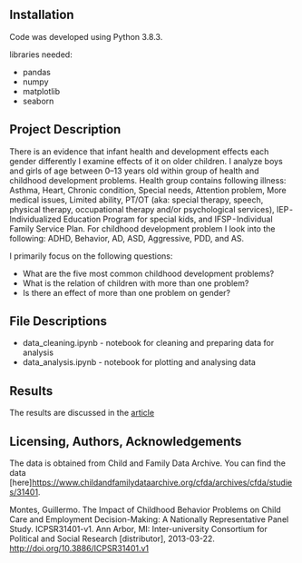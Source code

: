 ## Installation

Code was developed using Python 3.8.3.

libraries needed:

- pandas
- numpy
- matplotlib
- seaborn

## Project Description
There is an evidence that infant health and development effects each gender differently I examine effects of it on older children. I analyze  boys and girls of age between 0–13 years old within group of health and childhood development problems. Health group contains following illness: Asthma, Heart, Chronic condition, Special needs, Attention problem, More medical issues, Limited ability, PT/OT (aka: special therapy, speech, physical therapy, occupational therapy and/or psychological services), IEP - Individualized Education Program for special kids, and IFSP - Individual Family Service Plan. For childhood development problem I look into the following: ADHD, Behavior, AD, ASD, Aggressive, PDD, and AS.

I primarily focus on the following questions:

- What are the five most common childhood development problems?
- What is the relation of children with more than one problem?
- Is there an effect of more than one problem on gender?


## File Descriptions
- data_cleaning.ipynb - notebook for cleaning and preparing data for analysis
- data_analysis.ipynb - notebook for plotting and analysing data


## Results

The results are discussed in the [article](...)


## Licensing, Authors, Acknowledgements

The data is obtained from Child and Family Data Archive. You can find the data [here]https://www.childandfamilydataarchive.org/cfda/archives/cfda/studies/31401. 

Montes, Guillermo. The Impact of Childhood Behavior Problems on Child Care
and Employment Decision-Making: A Nationally Representative Panel Study.
ICPSR31401-v1. Ann Arbor, MI: Inter-university Consortium for Political and
Social Research [distributor], 2013-03-22.
http://doi.org/10.3886/ICPSR31401.v1